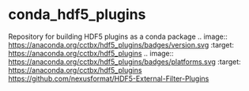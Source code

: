 # conda_hdf5_plugins
Repository for building HDF5 plugins as a conda package
.. image:: https://anaconda.org/cctbx/hdf5_plugins/badges/version.svg   :target: https://anaconda.org/cctbx/hdf5_plugins .. image:: https://anaconda.org/cctbx/hdf5_plugins/badges/platforms.svg   :target: https://anaconda.org/cctbx/hdf5_plugins
https://github.com/nexusformat/HDF5-External-Filter-Plugins
